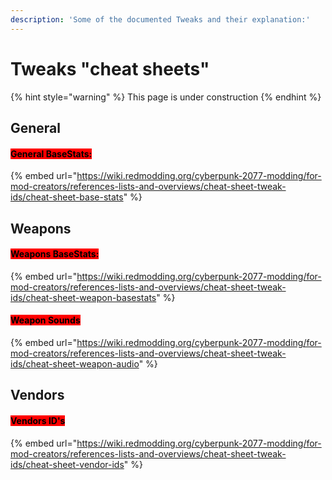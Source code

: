 ```yaml
---
description: 'Some of the documented Tweaks and their explanation:'
---
```


# Tweaks "cheat sheets"

{% hint style="warning" %}
This page is under construction
{% endhint %}

## General

#### <mark style="background-color:red;">General BaseStats:</mark>&#x20;

{% embed url="https://wiki.redmodding.org/cyberpunk-2077-modding/for-mod-creators/references-lists-and-overviews/cheat-sheet-tweak-ids/cheat-sheet-base-stats" %}

## Weapons

#### <mark style="background-color:red;">Weapons BaseStats:</mark>&#x20;

{% embed url="https://wiki.redmodding.org/cyberpunk-2077-modding/for-mod-creators/references-lists-and-overviews/cheat-sheet-tweak-ids/cheat-sheet-weapon-basestats" %}

#### <mark style="background-color:red;">Weapon Sounds</mark>

{% embed url="https://wiki.redmodding.org/cyberpunk-2077-modding/for-mod-creators/references-lists-and-overviews/cheat-sheet-tweak-ids/cheat-sheet-weapon-audio" %}

## Vendors

#### <mark style="background-color:red;">Vendors ID's</mark>

{% embed url="https://wiki.redmodding.org/cyberpunk-2077-modding/for-mod-creators/references-lists-and-overviews/cheat-sheet-tweak-ids/cheat-sheet-vendor-ids" %}





